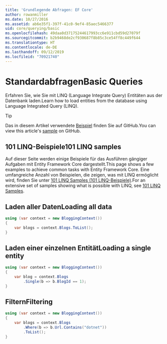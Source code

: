 ```yaml
---
title: 'Grundlegende Abfragen: EF Core'
author: rowanmiller
ms.date: 10/27/2016
ms.assetid: ab6e35f1-397f-41c0-9ef4-85aec5466377
uid: core/querying/basic
ms.openlocfilehash: 49daa0d37175244617993cc6e911cbd59d27079f
ms.sourcegitcommit: b2b9468de2cf930687f8b85c3ce54ff8c449f644
ms.translationtype: HT
ms.contentlocale: de-DE
ms.lasthandoff: 09/12/2019
ms.locfileid: "70921740"
---
```

# <a name="basic-queries"></a><span data-ttu-id="a119f-102">Standardabfragen</span><span class="sxs-lookup"><span data-stu-id="a119f-102">Basic Queries</span></span>

<span data-ttu-id="a119f-103">Erfahren Sie, wie Sie mit LINQ (Language Integrate Query) Entitäten aus der Datenbank laden.</span><span class="sxs-lookup"><span data-stu-id="a119f-103">Learn how to load entities from the database using Language Integrated Query (LINQ).</span></span>

> [!TIP]  
> <span data-ttu-id="a119f-104">Das in diesem Artikel verwendete [Beispiel](https://github.com/aspnet/EntityFramework.Docs/tree/master/samples/core/Querying) finden Sie auf GitHub.</span><span class="sxs-lookup"><span data-stu-id="a119f-104">You can view this article's [sample](https://github.com/aspnet/EntityFramework.Docs/tree/master/samples/core/Querying) on GitHub.</span></span>

## <a name="101-linq-samples"></a><span data-ttu-id="a119f-105">101 LINQ-Beispiele</span><span class="sxs-lookup"><span data-stu-id="a119f-105">101 LINQ samples</span></span>

<span data-ttu-id="a119f-106">Auf dieser Seite werden einige Beispiele für das Ausführen gängiger Aufgaben mit Entity Framework Core dargestellt.</span><span class="sxs-lookup"><span data-stu-id="a119f-106">This page shows a few examples to achieve common tasks with Entity Framework Core.</span></span> <span data-ttu-id="a119f-107">Eine umfangreiche Anzahl von Beispielen, die zeigen, was mit LINQ ermöglicht wird, finden Sie unter [101 LINQ Samples (101 LINQ-Beispiele)](https://code.msdn.microsoft.com/101-LINQ-Samples-3fb9811b).</span><span class="sxs-lookup"><span data-stu-id="a119f-107">For an extensive set of samples showing what is possible with LINQ, see [101 LINQ Samples](https://code.msdn.microsoft.com/101-LINQ-Samples-3fb9811b).</span></span>

## <a name="loading-all-data"></a><span data-ttu-id="a119f-108">Laden aller Daten</span><span class="sxs-lookup"><span data-stu-id="a119f-108">Loading all data</span></span>

<!-- [!code-csharp[Main](samples/core/Querying/Basics/Sample.cs)] -->
``` csharp
using (var context = new BloggingContext())
{
    var blogs = context.Blogs.ToList();
}
```

## <a name="loading-a-single-entity"></a><span data-ttu-id="a119f-109">Laden einer einzelnen Entität</span><span class="sxs-lookup"><span data-stu-id="a119f-109">Loading a single entity</span></span>

<!-- [!code-csharp[Main](samples/core/Querying/Basics/Sample.cs)] -->
``` csharp
using (var context = new BloggingContext())
{
    var blog = context.Blogs
        .Single(b => b.BlogId == 1);
}
```

## <a name="filtering"></a><span data-ttu-id="a119f-110">Filtern</span><span class="sxs-lookup"><span data-stu-id="a119f-110">Filtering</span></span>

<!-- [!code-csharp[Main](samples/core/Querying/Basics/Sample.cs)] -->
``` csharp
using (var context = new BloggingContext())
{
    var blogs = context.Blogs
        .Where(b => b.Url.Contains("dotnet"))
        .ToList();
}
```
